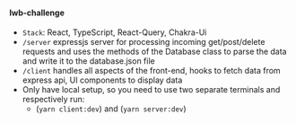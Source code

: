 #### lwb-challenge

- `Stack`: React, TypeScript, React-Query, Chakra-Ui
- `/server` expressjs server for processing incoming get/post/delete requests and uses the methods of the Database class to parse the data and write it to the database.json file
- `/client` handles all aspects of the front-end, hooks to fetch data from express api, UI components to display data
- Only have local setup, so you need to use two separate terminals and respectively run:
  - (`yarn client:dev`) and (`yarn server:dev`)
